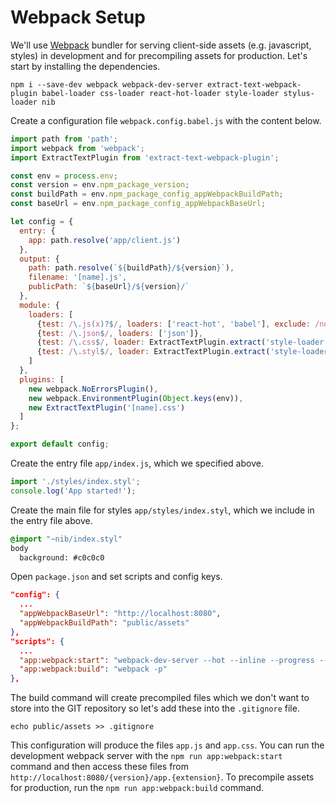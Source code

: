 # Webpack Setup

We'll use [Webpack](http://webpack.github.io) bundler for serving client-side assets (e.g. javascript, styles) in development and for precompiling assets for production. Let's start by installing the dependencies.

```
npm i --save-dev webpack webpack-dev-server extract-text-webpack-plugin babel-loader css-loader react-hot-loader style-loader stylus-loader nib
```

Create a configuration file `webpack.config.babel.js` with the content below.

```js
import path from 'path';
import webpack from 'webpack';
import ExtractTextPlugin from 'extract-text-webpack-plugin';

const env = process.env;
const version = env.npm_package_version;
const buildPath = env.npm_package_config_appWebpackBuildPath;
const baseUrl = env.npm_package_config_appWebpackBaseUrl;

let config = {
  entry: {
    app: path.resolve('app/client.js')
  },
  output: {
    path: path.resolve(`${buildPath}/${version}`),
    filename: '[name].js',
    publicPath: `${baseUrl}/${version}/`
  },
  module: {
    loaders: [
      {test: /\.js(x)?$/, loaders: ['react-hot', 'babel'], exclude: /node_modules/},
      {test: /\.json$/, loaders: ['json']},
      {test: /\.css$/, loader: ExtractTextPlugin.extract('style-loader', 'css-loader')},
      {test: /\.styl$/, loader: ExtractTextPlugin.extract('style-loader', 'css-loader!stylus-loader')},
    ]
  },
  plugins: [
    new webpack.NoErrorsPlugin(),
    new webpack.EnvironmentPlugin(Object.keys(env)),
    new ExtractTextPlugin('[name].css')
  ]
};

export default config;
```

Create the entry file `app/index.js`, which we specified above.

```js
import './styles/index.styl';
console.log('App started!');
```

Create the main file for styles `app/styles/index.styl`, which we include in the entry file above.

```css
@import "~nib/index.styl"
body
  background: #c0c0c0
```

Open `package.json` and set scripts and config keys.

```json
"config": {
  ...
  "appWebpackBaseUrl": "http://localhost:8080",
  "appWebpackBuildPath": "public/assets"
},
"scripts": {
  ...
  "app:webpack:start": "webpack-dev-server --hot --inline --progress --colors",
  "app:webpack:build": "webpack -p"
},
```

The build command will create precompiled files which we don't want to store into the GIT repository so let's add these into the `.gitignore` file.

```
echo public/assets >> .gitignore
```

This configuration will produce the files `app.js` and `app.css`. You can run the development webpack server with the `npm run app:webpack:start` command and then access these files from `http://localhost:8080/{version}/app.{extension}`. To precompile assets for production, run the `npm run app:webpack:build` command.
